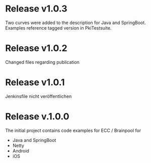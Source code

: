 # Release v1.0.3
Two curves were added to the description for Java and SpringBoot. Examples reference tagged version in PkiTestsuite.

# Release v1.0.2
Changed files regarding publication

# Release v1.0.1
Jenkinsfile nicht veröffentlichen

# Release v.1.0.0
The initial project contains code examples for ECC / Brainpool for 
* Java and SpringBoot
* Netty
* Android
* iOS